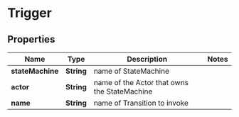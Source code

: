 
# Trigger

## Properties
Name | Type | Description | Notes
------------ | ------------- | ------------- | -------------
**stateMachine** | **String** | name of StateMachine | 
**actor** | **String** | name of the Actor that owns the StateMachine | 
**name** | **String** | name of Transition to invoke | 



